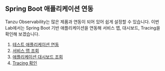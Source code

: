 ## Spring Boot 애플리케이션 연동
Tanzu Observability는 많은 제품과 연동이 되어 있어 쉽게 설정할 수 있습니다.
이번 Lab에서는 Spring Boot 기반 애플리케이션을 연동해 서비스 맵, 대시보드, Tracing을 확인해 보겠습니다.<br/>

1. [테스트 애플리케이션 연동](./Integration.md) <br/>
1. [서비스 맵 조회](./Map.md) <br/>
1. [애플리케이션 대시보드 조회](./App_Dashboard.md) <br/>
1. [Tracing 확인](./Tracing.md) <br/>
